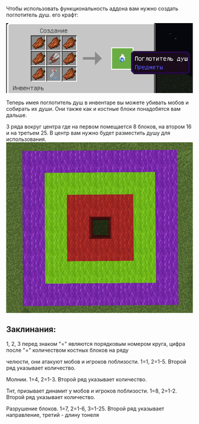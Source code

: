 Чтобы использовать функциональность аддона вам нужно создать поглотитель душ. его крафт:

![Крафт](craft.png)

Теперь имея поглотитель душ в инвентаре вы можете убивать мобов и собирать их души. Они также как и костные блоки понадобятся вам дальше.

3 ряда вокруг центра где на первом помещается 8 блоков, на втором 16 и на третьем 25. В центр вам нужно будет разместить душу для использования.
![Схема](schema.png)

## Заклинания:
1, 2, 3 перед знаком "=" являются порядковым номером круга, цифра после "=" количеством костных блоков на ряду

челюсти, они атакуют мобов и игроков поблизости. 1=1, 2=1-5. Второй ряд указывает количество.

Молнии. 1=4, 2=1-3. Второй ряд указывает количество.

Тнт, призывает динамит у мобов и игроков поблизости. 1=8, 2=1-2. Второй ряд указывает количество.

Разрушение блоков. 1=7, 2=1-6, 3=1-25. Второй ряд указывает направление, третий - длину тонеля
